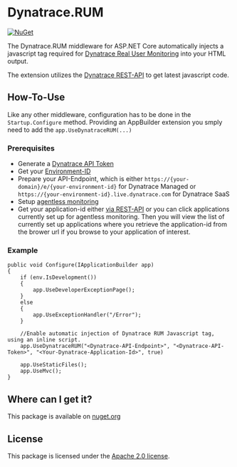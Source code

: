 # Dynatrace.RUM 
[![NuGet](http://img.shields.io/nuget/v/Dynatrace.RUM.svg)](https://www.nuget.org/packages/Dynatrace.RUM/)

The Dynatrace.RUM middleware for ASP.NET Core automatically injects a javascript tag required for [Dynatrace Real User Monitoring](https://www.dynatrace.com/support/help/how-to-use-dynatrace/real-user-monitoring/) into your HTML output. 

The extension utilizes the [Dynatrace REST-API](https://www.dynatrace.com/support/help/extend-dynatrace/dynatrace-api/environment/rum-and-javascript-api/) to get latest javascript code. 

## How-To-Use
Like any other middleware, configuration has to be done in the `Startup.Configure` method. Providing an AppBuilder extension you smply need to add the `app.UseDynatraceRUM(...)`

### Prerequisites
- Generate a [Dynatrace API Token](https://www.dynatrace.com/support/help/shortlink/api-authentication#generate-a-token)
- Get your [Environment-ID](https://www.dynatrace.com/support/help/get-started/introduction/why-do-i-need-an-environment-id/)
- Prepare your API-Endpoint, which is either `https://{your-domain}/e/{your-environment-id}` for Dynatrace Managed or `https://{your-environment-id}.live.dynatrace.com` for Dynatrace SaaS
- Setup [agentless monitoring](https://www.dynatrace.com/support/help/shortlink/agentless-rum#set-up-agentless-monitoring)
- Get your application-id either [via REST-API](https://www.dynatrace.com/support/help/shortlink/api-javascript#anchor_manual-app) or you can click applications currently set up for agentless monitoring. Then you will view the list of currently set up applications where you retrieve the application-id from the brower url if you browse to your application of interest. 


### Example
``` 
public void Configure(IApplicationBuilder app)
{
    if (env.IsDevelopment())
    {
        app.UseDeveloperExceptionPage();
    }
    else
    {
        app.UseExceptionHandler("/Error");
    }

    //Enable automatic injection of Dynatrace RUM Javascript tag, using an inline script.
    app.UseDynatraceRUM("<Dynatrace-API-Endpoint>", "<Dynatrace-API-Token>", "<Your-Dynatrace-Application-Id>", true)

    app.UseStaticFiles();
    app.UseMvc();
}
```

## Where can I get it?
This package is available on [nuget.org](https://nuget.org)

## License
This package is licensed under the [Apache 2.0 license](LICENSE.txt).
